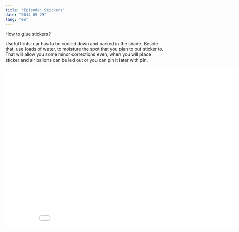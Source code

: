 ```yaml
---
title: "Episode: Stickers"
date: "2014-05-29"
lang: "en"
---
```


How to glue stickers?

Useful hints: car has to be cooled down and parked in the shade. Beside that, use loads of water, to moisture the spot that you plan to put sticker to. That will allow you some minor corrections even, when you will place sticker and air ballons can be led out or you can pin it later with pin.

<iframe src="//www.youtube.com/embed/jjlFEZvkkWA" width="900" height="506" frameborder="0" allowfullscreen="allowfullscreen"></iframe>
